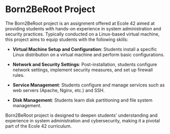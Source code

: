 # Born2BeRoot Project

The Born2BeRoot project is an assignment offered at Ecole 42 aimed at providing students with hands-on experience in system administration and security practices. Typically conducted on a Linux-based virtual machine, this project aims to equip students with the following skills:

- **Virtual Machine Setup and Configuration**: Students install a specific Linux distribution on a virtual machine and perform basic configurations.
  
- **Network and Security Settings**: Post-installation, students configure network settings, implement security measures, and set up firewall rules.

- **Service Management**: Students configure and manage services such as web servers (Apache, Nginx, etc.) and SSH.

- **Disk Management**: Students learn disk partitioning and file system management.

Born2BeRoot project is designed to deepen students' understanding and experience in system administration and cybersecurity, making it a pivotal part of the Ecole 42 curriculum.
